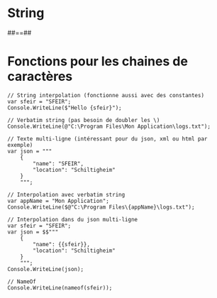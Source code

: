 <!-- .slide: class="transition bg-blue" -->
# String

##==##
<!-- .slide: class="with-code"  -->

# Fonctions pour les chaines de caractères

```csharp[1-31|1-3|5-6|8-14|16-18|20-28|30-31|1-31]
// String interpolation (fonctionne aussi avec des constantes)
var sfeir = "SFEIR";
Console.WriteLine($"Hello {sfeir}");

// Verbatim string (pas besoin de doubler les \)
Console.WriteLine(@"C:\Program Files\Mon Application\logs.txt");

// Texte multi-ligne (intéressant pour du json, xml ou html par exemple)
var json = """
    {
        "name": "SFEIR",
        "location": "Schiltigheim"
    }
    """;

// Interpolation avec verbatim string
var appName = "Mon Application";
Console.WriteLine($@"C:\Program Files\{appName}\logs.txt");

// Interpolation dans du json multi-ligne
var sfeir = "SFEIR";
var json = $$"""
    {
        "name": {{sfeir}},
        "location": "Schiltigheim"
    }
    """;
Console.WriteLine(json);

// NameOf
Console.WriteLine(nameof(sfeir));
```
